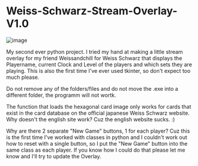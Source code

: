 # Weiss-Schwarz-Stream-Overlay-V1.0

![image](https://github.com/user-attachments/assets/8dcf5e0e-57e5-4245-9dbf-66486271ba56)



My second ever python project. I tried my hand at making a little stream overlay for my friend Weissandchill for Weiss Schwarz that displays the Playername, current Clock and Level of the players and which sets they are playing. This is also the first time I've ever used tkinter, so don't expect too much please.

Do not remove any of the folders/files and do not move the .exe into a different folder, the programm will not wortk.

The function that loads the hexagonal card image only works for cards that exist in the card database on the official japanese Weiss Schwarz website.
Why doesn't the english site work? 
Cuz the english website sucks. :)

Why are there 2 separate "New Game" buttons, 1 for each player?
Cuz this is the first time I've worked with classes in python and I couldn't work out how to reset with a single button, so I put the "New Game" button into the same class as each player.
If you know how I could do that please let me know and I'll try to update the Overlay.
